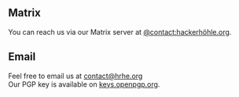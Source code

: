 ---
---

## Matrix
You can reach us via our Matrix server at [@contact:hackerhöhle.org](https://matrix.to/#/@contact:hackerhöhle.org/).
## Email
Feel free to email us at [contact@hrhe.org](mailto:contact@hrhe.org)\
Our PGP key is available on [keys.openpgp.org](https://keys.openpgp.org).
